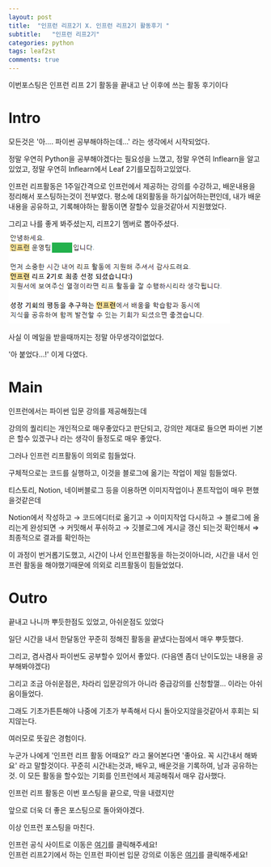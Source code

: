 ```yaml
---
layout: post
title:  "인프런 리프2기 X. 인프런 리프2기 활동후기 "
subtitle:   "인프런 리프2기"
categories: python
tags: leaf2st
comments: true
---
```

  
이번포스팅은 인프런 리프 2기 활동을 끝내고 난 이후에 쓰는 활동 후기이다

# Intro

모든것은 '아.... 파이썬 공부해야하는데...' 라는 생각에서 시작되었다.

정말 우연히  Python을 공부해야겠다는 필요성을 느꼈고, 정말 우연히 Inflearn을 알고있었고, 정말 우연히 Inflearn에서 Leaf 2기를모집하고있었다.

인프런 리프활동은 1주일간격으로 인프런에서 제공하는 강의를 수강하고, 배운내용을 정리해서 포스팅하는것이 전부였다. 평소에 대외활동을 하기싫어하는편인데, 내가 배운내용을 공유하고, 기록해야하는 활동이면 잘할수 있을것같아서 지원했었다.

그리고 나를 좋게 봐주셨는지, 리프2기 멤버로 뽑아주셨다.
<img src="/assets/img/202104/0402/1.jpg">

사실 이 메일을 받을때까지는 정말 아무생각이없었다. 

'아 붙었다...!' 이게 다였다. 

# Main

인프런에서는 파이썬 입문 강의를 제공해줬는데

강의의 퀄리티는 개인적으로 매우좋았다고 판단되고, 강의만 제대로 들으면 파이썬 기본은 할수 있겠구나 라는 생각이 들정도로 매우 좋았다. 

그러나 인프런 리프활동이 의외로 힘들었다.

구체적으로는 코드를 실행하고, 이것을 블로그에 옮기는 작업이 제일 힘들었다.

티스토리, Notion, 네이버블로그 등을 이용하면 이미지작업이나 폰트작업이 매우 편했을것같은데

Notion에서 작성하고 → 코드에디터로 옮기고 → 이미지작업 다시하고 → 블로그에 올리는게 완성되면 → 커밋해서 푸쉬하고 → 깃블로그에 게시글 갱신 되는것 확인해서 ⇒ 최종적으로 결과를 확인하는

이 과정이 번거롭기도했고, 시간이 나서 인프런활동을 하는것이아니라, 시간을 내서 인프런 활동을 해야했기때문에 의외로 리프활동이 힘들었었다.

# Outro

끝내고 나니까 뿌듯한점도 있었고, 아쉬운점도 있었다

일단 시간을 내서 한달동안 꾸준히 정해진 활동을 끝냈다는점에서 매우 뿌듯했다.

그리고, 겸사겸사 파이썬도 공부할수 있어서 좋았다. (다음엔 좀더 난이도있는 내용을 공부해봐야겠다) 

그리고 조금 아쉬운점은, 차라리 입문강의가 아니라 중급강의를 신청할껄... 이라는 아쉬움이들었다.

그래도 기초가튼튼해야 나중에 기초가 부족해서 다시 돌아오지않을것같아서 후회는 되지않는다.

여러모로 뜻깊은 경험이다.

누군가 나에게 '인프런 리프 활동 어때요?' 라고 물어본다면 '좋아요. 꼭 시간내서 해봐요' 라고 말할것이다. 꾸준히 시간내는것과, 배우고, 배운것을 기록하여, 남과 공유하는것. 이 모든 활동을 할수있는 기회를 인프런에서 제공해줘서 매우 감사했다.

인프런 리프 활동은 이번 포스팅을 끝으로, 막을 내렸지만 

앞으로 더욱 더 좋은 포스팅으로 돌아와야겠다.

이상 인프런 포스팅을 마친다.


인프런 공식 사이트로 이동은 [여기](https://www.inflearn.com/)를 클릭해주세요!  
인프런 리프2기에서 하는 인프런 파이썬 입문 강의로 이동은 [여기](https://www.inflearn.com/course/%ED%94%84%EB%A1%9C%EA%B7%B8%EB%9E%98%EB%B0%8D-%ED%8C%8C%EC%9D%B4%EC%8D%AC-%EC%9E%85%EB%AC%B8-%EC%9D%B8%ED%94%84%EB%9F%B0-%EC%98%A4%EB%A6%AC%EC%A7%80%EB%84%90)를 클릭해주세요!  
  
  